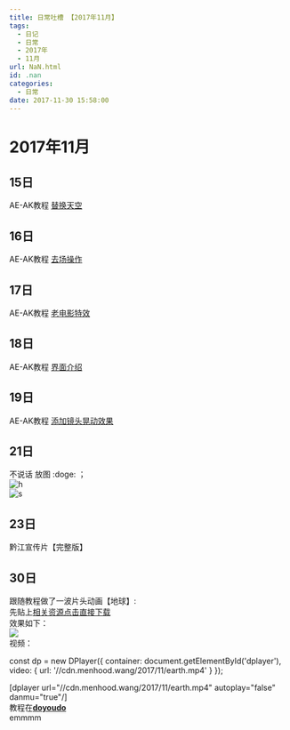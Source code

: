 ```yaml
---
title: 日常吐槽 【2017年11月】
tags:
  - 日记
  - 日常
  - 2017年
  - 11月
url: NaN.html
id: .nan
categories:
  - 日常
date: 2017-11-30 15:58:00
---
```


2017年11月
========

15日
---

AE-AK教程 [替换天空](https://blog.menhood.wang/archives/119/#directory063599960316179361)

16日
---

AE-AK教程 [去场操作](https://blog.menhood.wang/archives/119/#directory063599960316179362)

17日
---

AE-AK教程 [老电影特效](https://blog.menhood.wang/archives/119/#directory063599960316179363)

18日
---

AE-AK教程 [界面介绍](https://blog.menhood.wang/archives/119/#directory063599960316179364)

19日
---

AE-AK教程 [添加镜头晃动效果](https://blog.menhood.wang/archives/119/#directory063599960316179365)

21日
---

不说话 放图 :doge: ；  
![h](https://cdn.menhood.wang/2017/11/201711211511278899762175.jpeg "h")  
![s](https://cdn.menhood.wang/2017/11/201711211511278899386304.jpeg "s")

23日
---

黔江宣传片【完整版】

30日
---

跟随教程做了一波片头动画【地球】:  
先贴上[相关资源点击直接下载](https://cdn.menhood.wang/2017/11/%E5%9C%B0%E7%90%83c4d%E5%8E%9F%E7%B4%A0%E6%9D%90.7z)  
效果如下：  
![](https://cdn.menhood.wang/2017/11/201711301512029359770202.jpg)  
视频：

const dp = new DPlayer({ container: document.getElementById('dplayer'), video: { url: '//cdn.menhood.wang/2017/11/earth.mp4' } });

\[dplayer url="//cdn.menhood.wang/2017/11/earth.mp4" autoplay="false" danmu="true"/\]  
教程在[**doyoudo**](http://www.doyoudo.com/p/5001143.html)  
emmmm